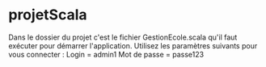 # projetScala
Dans le dossier du projet c'est le fichier GestionEcole.scala qu'il faut exécuter pour démarrer l'application.
Utilisez les paramètres suivants pour vous connecter : 
Login = admin1
Mot de passe = passe123
